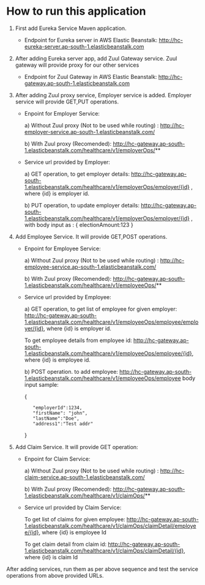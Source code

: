 # How to run this application

1) First add Eureka Service Maven application.

    - Endpoint for Eureka server in AWS Elastic Beanstalk: http://hc-eureka-server.ap-south-1.elasticbeanstalk.com

2) After adding Eureka server app, add Zuul Gateway service. Zuul gateway will provide proxy for our other services

    - Endpoint for Zuul Gateway in AWS Elastic Beanstalk: http://hc-gateway.ap-south-1.elasticbeanstalk.com

3) After adding Zuul proxy service, Employer service is added. Employer service will provide GET,PUT operations.
    - Enpoint for Employer Service:
      
      a) Without Zuul proxy (Not to be used while routing) : http://hc-employer-service.ap-south-1.elasticbeanstalk.com/
      
      b) With Zuul proxy (Recomended): http://hc-gateway.ap-south-1.elasticbeanstalk.com/healthcare/v1/employerOps/**
      
    - Service url provided by Employer: 
    
        a) GET operation, to get employer details: http://hc-gateway.ap-south-1.elasticbeanstalk.com/healthcare/v1/employerOps/employer/{id} , 
           where {id} is employer id.
        
        b) PUT operation, to update employer details: http://hc-gateway.ap-south-1.elasticbeanstalk.com/healthcare/v1/employerOps/employer/{id} , 
        with body input as :
                {
                  electionAmount:123
                }

4) Add Employee Service. It will provide GET,POST operations.

     - Enpoint for Employee Service:
     
       a) Without Zuul proxy (Not to be used while routing) : http://hc-employee-service.ap-south-1.elasticbeanstalk.com/
      
       b) With Zuul proxy (Recomended): http://hc-gateway.ap-south-1.elasticbeanstalk.com/healthcare/v1/employeeOps/**
     
     - Service url provided by Employee: 
     
       a) GET operation, to get list of employee for given employer: http://hc-gateway.ap-south-1.elasticbeanstalk.com/healthcare/v1/employeeOps/employee/employer/{id},
          where {id} is employer id.
          
          To get employee details from employee id: http://hc-gateway.ap-south-1.elasticbeanstalk.com/healthcare/v1/employeeOps/employee/{id},
          where {id} is employee id.
          
       b) POST operation. to add employee: http://hc-gateway.ap-south-1.elasticbeanstalk.com/healthcare/v1/employeeOps/employee
          body input sample:
          
          {

              "employerId":1234,
              "firstName": "john",
              "lastName":"Doe",
              "address1":"Test addr"
          }
 
 5) Add Claim Service. It will provide GET operation:
 
      - Enpoint for Claim Service:
     
         a) Without Zuul proxy (Not to be used while routing) : http://hc-claim-service.ap-south-1.elasticbeanstalk.com/

         b) With Zuul proxy (Recomended): http://hc-gateway.ap-south-1.elasticbeanstalk.com/healthcare/v1/claimOps/**
     
     - Service url provided by Claim Service: 
     
        To get list of claims for given employee: http://hc-gateway.ap-south-1.elasticbeanstalk.com/healthcare/v1/claimOps/claimDetail/employee/{id},
        where {id} is employee Id

       To get claim detail from claim id: http://hc-gateway.ap-south-1.elasticbeanstalk.com/healthcare/v1/claimOps/claimDetail/{id},
        where {id} is claim Id
        
After adding services, run them as per above sequence and test the service operations from above provided URLs. 
